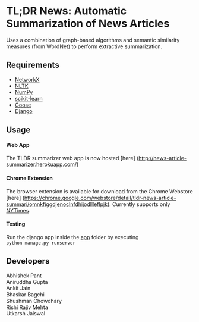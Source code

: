 TL;DR News: Automatic Summarization of News Articles
=====================================================

Uses a combination of graph-based algorithms and semantic similarity measures (from WordNet) to perform extractive summarization.

Requirements
----------------------
  * [NetworkX](https://networkx.github.io/)
  * [NLTK](http://www.nltk.org/)
  * [NumPy](http://www.numpy.org/)
  * [scikit-learn](http://scikit-learn.org/stable/)
  * [Goose](https://github.com/grangier/python-goose)
  * [Django](https://docs.djangoproject.com/en/1.7/intro/install/)

Usage
-----
#### Web App
The TLDR summarizer web app is now hosted [here] (http://news-article-summarizer.herokuapp.com/)

#### Chrome Extension
The browser extension is available for download from the Chrome Webstore [here] (https://chrome.google.com/webstore/detail/tldr-news-article-summari/omnkfiggdjenoclnfdhijodllleflpjk). Currently supports only [NYTimes]("http://www.nytimes.com/").
     
#### Testing
Run the django app inside the [app](https://github.com/abhishekpant93/news-article-summarizer/tree/master/app) folder by executing  
     `python manage.py runserver`

Developers
----------
Abhishek Pant  
Aniruddha Gupta  
Ankit Jain  
Bhaskar Bagchi  
Shushman Chowdhary  
Rishi Rajiv Mehta  
Utkarsh Jaiswal